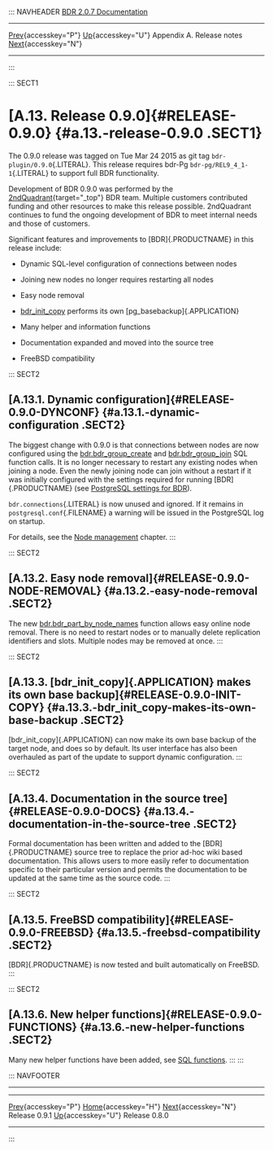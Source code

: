 ::: NAVHEADER
  [BDR 2.0.7 Documentation](index.md)
  ----------------------------------------------------------- ---------------------------------------- --------------------------- -----------------------------------------------------------
  [Prev](release-0.9.1.md "Release 0.9.1"){accesskey="P"}   [Up](releasenotes.md){accesskey="U"}    Appendix A. Release notes    [Next](release-0.8.0.md "Release 0.8.0"){accesskey="N"}

------------------------------------------------------------------------
:::

::: SECT1
# [A.13. Release 0.9.0]{#RELEASE-0.9.0} {#a.13.-release-0.9.0 .SECT1}

The 0.9.0 release was tagged on Tue Mar 24 2015 as git tag
`bdr-plugin/0.9.0`{.LITERAL}. This release requires bdr-Pg
`bdr-pg/REL9_4_1-1`{.LITERAL} to support full BDR functionality.

Development of BDR 0.9.0 was performed by the
[2ndQuadrant](http://2ndquadrant.com){target="_top"} BDR team. Multiple
customers contributed funding and other resources to make this release
possible. 2ndQuadrant continues to fund the ongoing development of BDR
to meet internal needs and those of customers.

Significant features and improvements to [BDR]{.PRODUCTNAME} in this
release include:

-   Dynamic SQL-level configuration of connections between nodes

-   Joining new nodes no longer requires restarting all nodes

-   Easy node removal

-   [bdr_init_copy](command-bdr-init-copy.md) performs its own
    [pg_basebackup]{.APPLICATION}

-   Many helper and information functions

-   Documentation expanded and moved into the source tree

-   FreeBSD compatibility

::: SECT2
## [A.13.1. Dynamic configuration]{#RELEASE-0.9.0-DYNCONF} {#a.13.1.-dynamic-configuration .SECT2}

The biggest change with 0.9.0 is that connections between nodes are now
configured using the
[bdr.bdr_group_create](functions-node-mgmt.md#FUNCTION-BDR-GROUP-CREATE)
and
[bdr.bdr_group_join](functions-node-mgmt.md#FUNCTION-BDR-GROUP-JOIN)
SQL function calls. It is no longer necessary to restart any existing
nodes when joining a node. Even the newly joining node can join without
a restart if it was initially configured with the settings required for
running [BDR]{.PRODUCTNAME} (see [PostgreSQL settings for
BDR](settings-prerequisite.md)).

`bdr.connections`{.LITERAL} is now unused and ignored. If it remains in
`postgresql.conf`{.FILENAME} a warning will be issued in the PostgreSQL
log on startup.

For details, see the [Node management](node-management.md) chapter.
:::

::: SECT2
## [A.13.2. Easy node removal]{#RELEASE-0.9.0-NODE-REMOVAL} {#a.13.2.-easy-node-removal .SECT2}

The new
[bdr.bdr_part_by_node_names](functions-node-mgmt.md#FUNCTION-BDR-PART-BY-NODE-NAMES)
function allows easy online node removal. There is no need to restart
nodes or to manually delete replication identifiers and slots. Multiple
nodes may be removed at once.
:::

::: SECT2
## [A.13.3. [bdr_init_copy]{.APPLICATION} makes its own base backup]{#RELEASE-0.9.0-INIT-COPY} {#a.13.3.-bdr_init_copy-makes-its-own-base-backup .SECT2}

[bdr_init_copy]{.APPLICATION} can now make its own base backup of the
target node, and does so by default. Its user interface has also been
overhauled as part of the update to support dynamic configuration.
:::

::: SECT2
## [A.13.4. Documentation in the source tree]{#RELEASE-0.9.0-DOCS} {#a.13.4.-documentation-in-the-source-tree .SECT2}

Formal documentation has been written and added to the
[BDR]{.PRODUCTNAME} source tree to replace the prior ad-hoc wiki based
documentation. This allows users to more easily refer to documentation
specific to their particular version and permits the documentation to be
updated at the same time as the source code.
:::

::: SECT2
## [A.13.5. FreeBSD compatibility]{#RELEASE-0.9.0-FREEBSD} {#a.13.5.-freebsd-compatibility .SECT2}

[BDR]{.PRODUCTNAME} is now tested and built automatically on FreeBSD.
:::

::: SECT2
## [A.13.6. New helper functions]{#RELEASE-0.9.0-FUNCTIONS} {#a.13.6.-new-helper-functions .SECT2}

Many new helper functions have been added, see [SQL
functions](functions.md).
:::
:::

::: NAVFOOTER

------------------------------------------------------------------------

  ------------------------------------------- ---------------------------------------- -------------------------------------------
  [Prev](release-0.9.1.md){accesskey="P"}      [Home](index.md){accesskey="H"}       [Next](release-0.8.0.md){accesskey="N"}
  Release 0.9.1                                [Up](releasenotes.md){accesskey="U"}                                Release 0.8.0
  ------------------------------------------- ---------------------------------------- -------------------------------------------
:::
